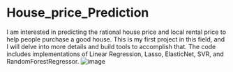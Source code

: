 # House_price_Prediction
I am interested in predicting the rational house price and local rental price to help people purchase a good house. This is my first project in this field, and I will delve into more details and build tools to accomplish that. The code includes implementations of Linear Regression, Lasso, ElasticNet, SVR, and RandomForestRegressor.
![image](https://github.com/Malan001/House_price_Prediction/assets/100111978/bb86bc4e-a7e5-449a-b691-eb9726d1acf5)
